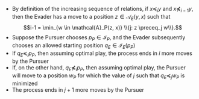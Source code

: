 - By definition of the increasing sequence of relations, if $x \preceq_i y$ and $x \not\preceq_{i-1} y$, then the Evader has a move to a position $z \in
\mathcal A_E(y, x)$ such that $$i-1 = \min_{w \in \mathcal{A}_P(z, x)} \\{j: z \preceq_j w\\}.$$
- Suppose the Pursuer chooses $p_P \in \mathcal{I}_P$, and the Evader subsequently chooses an allowed starting position $q_E \in \mathcal{I}_E(p_P)$
- If $q_E \preceq_i p_P$, then assuming optimal play, the process ends in $i$ more moves by the Pursuer
- If, on the other hand, $q_E \not\preceq_i p_P$, then assuming optimal play, the Pursuer will move to a position $w_P$ for which the value of $j$ such that $q_E \preceq_j w_P$ is minimized
- The process ends in $j+1$ more moves by the Pursuer
